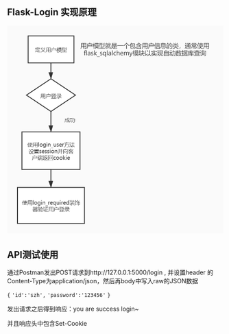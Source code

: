 ## Flask-Login 实现原理

![Untitled Diagram](https://github.com/SongZihan/login_test/blob/master/flask-login-session_cookie/Untitled%20Diagram.jpg)

## API测试使用

通过Postman发出POST请求到http://127.0.0.1:5000/login , 并设置header 的Content-Type为application/json，然后再body中写入raw的JSON数据

`{`
	`'id':'szh',`
	`'password':'123456'`
`}`

发出请求之后得到响应：you are success login~

并且响应头中包含Set-Cookie